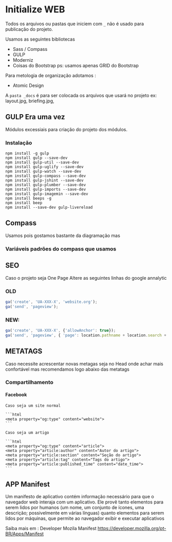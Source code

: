 # Initialize WEB

Todos os arquivos ou pastas que iniciem com `_` não é usado para publicação do projeto.


Usamos as seguintes bibliotecas

* Sass / Compass
* GULP
* Moderniz
* Coisas do Bootstrap ps: usamos apenas GRID do Bootstrap


Para metologia de organização adotamos :
* Atomic Design

A `pasta _docs` é para ser colocada os arquivos que usará no projeto ex: layout.jpg, briefing.jpg,

## GULP Era uma vez
	
Módulos excessiais para criação do projeto dos módulos.

### Instalação

```
npm install -g gulp
npm install gulp --save-dev
npm install gulp-util --save-dev
npm install gulp-uglify --save-dev
npm install gulp-watch --save-dev
npm install gulp-compass --save-dev
npm install gulp-jshint --save-dev
npm install gulp-plumber --save-dev
npm install gulp-imports --save-dev
npm install gulp-imagemin --save-dev
npm install beeps -g
npm install beep
npm install --save-dev gulp-livereload

```
## Compass
Usamos pois gostamos bastante da diagramação mas
### Variáveis padrões do compass que usamos


## SEO
Caso o projeto seja One Page Altere as seguintes linhas do google annalytic  

### OLD

```js
ga('create', 'UA-XXX-X', 'website.org');
ga('send', 'pageview');
```
### NEW:

```js
ga('create', 'UA-XXX-X', {'allowAnchor': true});
ga('send', 'pageview', { 'page': location.pathname + location.search + locat
```

## METATAGS

Caso necessite acrescentar novas metagas seja  no Head onde achar mais confortável mas recomendamos logo abaixo das metatags

### Compartilhamento
#### Facebook
	
	Caso seja um site normal
	
	```html 
	<meta property="og:type" content="website">
	```
	
	Caso seja um artigo
	
	```html
	<meta property="og:type" content="article">
	<meta property="article:author" content="Autor do artigo">
	<meta property="article:section" content="Seção do artigo">
	<meta property="article:tag" content="Tags do artigo">
	<meta property="article:published_time" content="date_time">
	```

## APP Manifest

Um manifesto de aplicativo contém informação necessário para que o navegador web interaja com um aplicativo. Ele provê tanto elementos para serem lidos por humanos (um nome, um conjunto de ícones, uma descrição; possivelmente em várias línguas) quanto elementos para serem lidos por máquinas, que permite ao navegador exibir e executar aplicativos

Saiba mais em : Developer Mozila Manifest https://developer.mozilla.org/pt-BR/Apps/Manifest